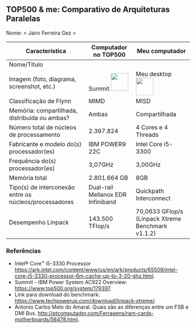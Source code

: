 TOP500 & me: Comparativo de Arquiteturas Paralelas
--------------------------------------------------

Nome: < Jairo Ferreira Gez >

| Característica                                            | Computador no TOP500  | Meu computador  |
| --------------------------------------------------------- | --------------------- | --------------- |
| Nome/Título                                               |                       |                 |
| Imagem (foto, diagrama, screenshot, etc.)                 |Summit <img src="https://s2.glbimg.com/rArBDIKDXsCbV3LjGbLkHATGO6k=/0x0:825x464/984x0/smart/filters:strip_icc()/i.s3.glbimg.com/v1/AUTH_59edd422c0c84a879bd37670ae4f538a/internal_photos/bs/2018/s/8/ciOt52SzAKlMTZdlZnog/supercomputador1.jpg" width="48"> | Meu desktop <img src="http://www.top500.org/static//images/Top500_logo.png" width="48">|
| Classificação de Flynn                                    |MIMD                   |MISD             |
| Memória: compartilhada, distribuída ou ambas?             |Ambas                  |Compartilhada    |
| Número total de núcleos de processamento                  |2.397.824              |4 Cores e 4 Threads|
| Fabricante e modelo do(s) processador(es)                 |IBM POWER9 22C         |Intel Core i5-3300|
| Frequência do(s) processador(es)                          |3,07GHz                |3,00GHz          |
| Memória total                                             |2.801.664 GB           |8GB              |
| Tipo(s) de interconexão entre os núcleos/processadores    |Dual-rail Mellanox EDR Infiniband|Quickpath Interconnect|
| Desempenho Linpack                                        |143.500 TFlop/s        |70,0633 GFlop/s (Linpack Xtreme Benchmark v1.1.2) |

### Referências
- Intel® Core™ i5-3330 Processor https://ark.intel.com/content/www/us/en/ark/products/65509/intel-core-i5-3330-processor-6m-cache-up-to-3-20-ghz.html.
- Summit - IBM Power System AC922 Overview: https://www.top500.org/system/179397.
- Link para download do benchmark: https://www.techpowerup.com/download/linpack-xtreme/.
- Antonio Carlos Melo do Amaral. Quais são as diferenças entre um FSB e DMI Bus. http://ptcomputador.com/Ferragens/ram-cards-motherboards/56478.html.
